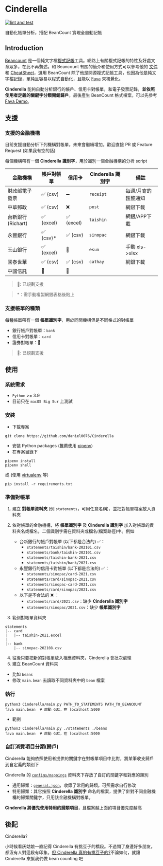 Cinderella
===
[![lint and test](https://github.com/daniel0076/Cinderella/actions/workflows/main.yml/badge.svg)](https://github.com/daniel0076/Cinderella/actions/workflows/main.yml)

自動化帳單分析，搭配 BeanCount 實現全自動記帳

## Introduction

[Beancount](https://github.com/beancount/beancount) 是一個純文字檔[複式記帳](https://zh.wikipedia.org/wiki/复式簿记)工具。網路上有關複式記帳的特性及好處文章眾多，在此不再贅述。和 Beancount 有關的簡介和使用方式可以參考他的 [文件](https://beancount.github.io/docs/) 和 [CheatSheet](https://beancount.github.io/docs/beancount_cheat_sheet.html)，選用 BeanCount 除了他是開源複式記帳工具，也因為他是純文字檔記錄，單純且容易以程式自動化，且能以 [Fava](https://github.com/beancount/fava) 來視覺化。

**Cinderella** 能夠自動分析銀行的帳戶、信用卡對帳單，和電子發票記錄，**並依照使用者定義的關鍵字分類開銷歸戶**。最後產生 BeanCount 格式檔案。可以先參考 [Fava Demo](https://fava.pythonanywhere.com)。

## 支援

### 支援的金融機構

目前支援自動分析下列機構對帳單，未來會繼續增加。歡迎直接 PR 或 Feature Request (如果我有空的話)

每個機構帶有一個 **Cinderella 識別字**，用於識別一個金融機構的分析 script


| 金融機構         | 帳戶對帳單  | 信用卡     | **Cinderella 識別字**  | 備註 |
| -----------     | ----------- | ----------- | ----------- | ----------- |
| 財政部電子發票    | ✅ (csv)  |➖         | `receipt`         | 每週/月寄的匯整通知  |
| 中華郵政         | ✅ (csv)  |❌         | `post`            | 網銀下載           |   
| 台新銀行(Richart)| ✅ (excel)|✅ (excel) | `taishin`         | 網銀/APP下載 |
| 永豐銀行         | ✅ (csv)* |✅ (csv)   | `sinopac`         | 網銀下載   |
| 玉山銀行         | ✅ (excel)|🚀         | `esun`            |手動 xls->xlsx|
| 國泰世華         | ✅ (csv)  |✅ (csv)   | `cathay`          | 網銀下載           |
| 中國信託         | 🚀        |🚀         |                   |                   |

> 🚀: 已規劃支援

> *：需手動複製網銀表格後貼上


### 支援帳單的種類

每種帳單帶有一個 **帳單識別字**，用於同間機構但是不同格式的對帳單

+ 銀行帳戶對帳單：`bank`
+ 信用卡對帳單：`card`
+ 證券對帳單：🚀

> 🚀: 已規劃支援


## 使用

### 系統需求

+ `Python`  >= 3.9
+ 目前只在 `macOS Big Sur` 上測試

### 安裝

+ 下載專案
```
git clone https://github.com/daniel0076/Cinderella
```

+ 安裝 Python packages (推薦使用 [pipenv](https://pipenv.pypa.io/en/latest/))
+ 在專案目錄下
```
pipenv install
pipenv shell
```
或 (使用 [virtualenv](https://virtualenv.pypa.io/en/latest/) 等)
```
pip install -r requirements.txt
```

### 準備對帳單

1. 建立 **對帳單資料夾** (例 `statements`，可用任意名稱)，並把對帳單檔案放入資料夾
2. 依對帳單的金融機構，將 **帳單識別字** 及 **Cinderella 識別字** 加入對帳單的資料夾名或檔名，二個識別字需在資料夾或檔名(檔案路徑)中。例如
    + 台新銀行的帳戶對帳單 (以下都是合法的) ✅：
        + `statements/taishin/bank-202101.csv` 
        + `statements/bank/taishin-202101.csv`
        + `statements/taishin-bank-2021.csv`
        + `statements/taishin/bank/2021.csv`
    + 永豐銀行的信用卡對帳單 (以下都是合法的) ✅：
        + `statements/sinopac/card-2021.csv`
        + `statements/card/sinopac-2021.csv`
        + `statements/sinopac-card-2021.csv`
        + `statements/card/sinopac/2021.csv`
    + 以下是不合法的 ❌ ：
        + `statements/card/2021.csv`：缺少 **Cinderella 識別字**
        + `statements/sinopac/2021.csv`：缺少 **帳單識別字**
    
3. 範例對帳單資料夾
```
statements
|-- card
|   |-- taishin-2021.excel
|
|-- bank
    |-- sinopac-202108.csv
```

4. 往後只要把新的對帳單放入相應資料夾，Cinderella 會批次處理
5. 建立 BeanCount 資料夾
 + 比如 `beans`
 + 修改 `main.bean` 去讀取不同資料夾中的 `bean` 檔案
   
### 執行

```
python3 Cinderella/main.py PATH_TO_STATEMENTS PATH_TO_BEANCOUNT
fava main.bean  # 啟動 GUI，在 localhost:5000
```
+ 範例


```
python3 Cinderella/main.py ./statements ./beans
fava main.bean  # 啟動 GUI，在 localhost:5000
```

### 自訂消費項目分類(歸戶)

Cinderella 能夠依照使用者提供的關鍵字在對帳單項目中比對，將某筆收支歸戶到自定義的類別下

Cinderella 的 [`configs/mappings`](https://github.com/daniel0076/Cinderella/tree/main/Cinderella/configs/mappings.sample) 資料夾下存放了自訂的關鍵字和對應的類別

+ 通用歸類：[`general.json`](https://github.com/daniel0076/Cinderella/tree/main/Cinderella/configs/mappings.sample/general.json)，收錄了常用的歸類，可照需求自行修改
+ 特用歸類：其它按照 **Cinderella 識別字** 命名的檔案，提供了針對不同金融機構的歸類關鍵字，只用該金融機構對帳單。

**Cinderella 將優先使用特用的歸類項目**，且檔案越上面的項目優先度越高

## 後記

Cinderella?

小時候看灰姑娘一直記得 Cinderella 有挑豆子的橋段。不過問了身邊好多朋友，都沒有人對這段有印象。[但 Cinderella 真的有挑豆子的?](https://sites.pitt.edu/~dash/grimm021.html)不論如何，就讓 Cinderella 來幫我們做 bean counting 吧
